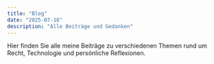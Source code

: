 ```yaml
---
title: "Blog"
date: "2025-07-18"
description: "Alle Beiträge und Gedanken"
---
```


Hier finden Sie alle meine Beiträge zu verschiedenen Themen rund um Recht, Technologie und persönliche Reflexionen.